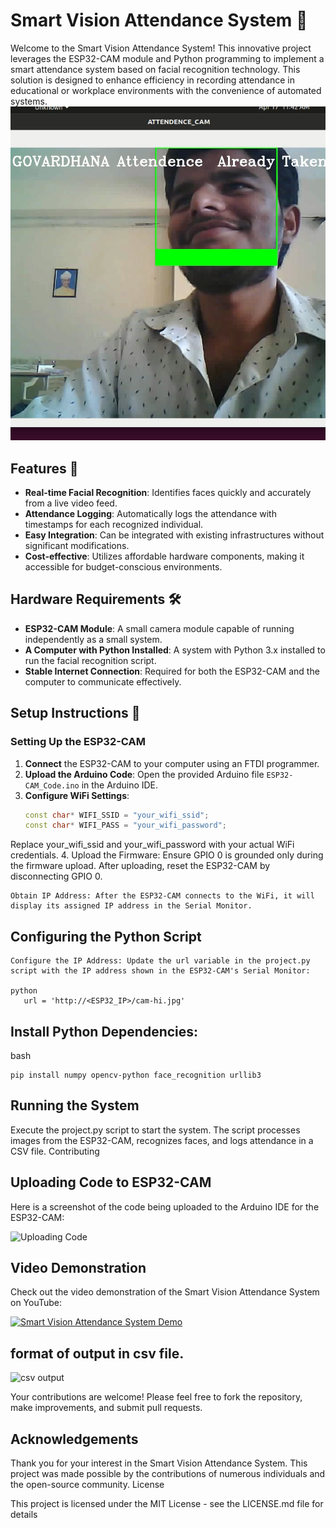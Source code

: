# Smart Vision Attendance System 📸

Welcome to the Smart Vision Attendance System! This innovative project leverages the ESP32-CAM module and Python programming to implement a smart attendance system based on facial recognition technology. This solution is designed to enhance efficiency in recording attendance in educational or workplace environments with the convenience of automated systems.
![Final Output](/Screenshot%20from%202024-04-18%2000-08-11.png)
## Features 🚀

- **Real-time Facial Recognition**: Identifies faces quickly and accurately from a live video feed.
- **Attendance Logging**: Automatically logs the attendance with timestamps for each recognized individual.
- **Easy Integration**: Can be integrated with existing infrastructures without significant modifications.
- **Cost-effective**: Utilizes affordable hardware components, making it accessible for budget-conscious environments.

## Hardware Requirements 🛠️

- **ESP32-CAM Module**: A small camera module capable of running independently as a small system.
- **A Computer with Python Installed**: A system with Python 3.x installed to run the facial recognition script.
- **Stable Internet Connection**: Required for both the ESP32-CAM and the computer to communicate effectively.

## Setup Instructions 🔧

### Setting Up the ESP32-CAM

1. **Connect** the ESP32-CAM to your computer using an FTDI programmer.
2. **Upload the Arduino Code**: Open the provided Arduino file `ESP32-CAM_Code.ino` in the Arduino IDE.
3. **Configure WiFi Settings**:
   ```cpp
   const char* WIFI_SSID = "your_wifi_ssid";
   const char* WIFI_PASS = "your_wifi_password";

Replace your_wifi_ssid and your_wifi_password with your actual WiFi credentials.
4. Upload the Firmware: Ensure GPIO 0 is grounded only during the firmware upload. After uploading, reset the ESP32-CAM by disconnecting GPIO 0.

    Obtain IP Address: After the ESP32-CAM connects to the WiFi, it will display its assigned IP address in the Serial Monitor.

## Configuring the Python Script

    Configure the IP Address: Update the url variable in the project.py script with the IP address shown in the ESP32-CAM's Serial Monitor:

    python   
       url = 'http://<ESP32_IP>/cam-hi.jpg'

## Install Python Dependencies:

bash

    pip install numpy opencv-python face_recognition urllib3

## Running the System

Execute the project.py script to start the system. The script processes images from the ESP32-CAM, recognizes faces, and logs attendance in a CSV file.
Contributing

## Uploading Code to ESP32-CAM

Here is a screenshot of the code being uploaded to the Arduino IDE for the ESP32-CAM:

![Uploading Code](/toupload.jpeg)
## Video Demonstration

Check out the video demonstration of the Smart Vision Attendance System on YouTube:

[![Smart Vision Attendance System Demo](https://img.youtube.com/vi/mVgPbeMpcf4/0.jpg)](https://youtu.be/mVgPbeMpcf4)
## format of output in csv file.

![csv output](/Screenshot%20from%202024-04-17%2022-14-15.png)


Your contributions are welcome! Please feel free to fork the repository, make improvements, and submit pull requests.
## Acknowledgements

Thank you for your interest in the Smart Vision Attendance System. This project was made possible by the contributions of numerous individuals and the open-source community.
License

This project is licensed under the MIT License - see the LICENSE.md file for details
